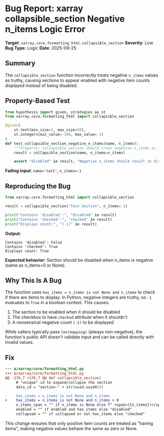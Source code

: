# Bug Report: xarray collapsible_section Negative n_items Logic Error

**Target**: `xarray.core.formatting_html.collapsible_section`
**Severity**: Low
**Bug Type**: Logic
**Date**: 2025-09-25

## Summary

The `collapsible_section` function incorrectly treats negative `n_items` values as truthy, causing sections to appear enabled with negative item counts displayed instead of being disabled.

## Property-Based Test

```python
from hypothesis import given, strategies as st
from xarray.core.formatting_html import collapsible_section

@given(
    st.text(min_size=1, max_size=50),
    st.integers(min_value=-100, max_value=-1)
)
def test_collapsible_section_negative_n_items(name, n_items):
    """Property: collapsible_section should treat negative n_items as invalid"""
    result = collapsible_section(name, n_items=n_items)

    assert "disabled" in result, "Negative n_items should result in disabled section"
```

**Failing input**: `name='test'`, `n_items=-1`

## Reproducing the Bug

```python
from xarray.core.formatting_html import collapsible_section

result = collapsible_section("Test Section", n_items=-1)

print("Contains 'disabled':", "disabled" in result)
print("Contains 'checked':", "checked" in result)
print("Displays count:", "(-1)" in result)
```

**Output:**
```
Contains 'disabled': False
Contains 'checked': True
Displays count: True
```

**Expected behavior:** Section should be disabled when n_items is negative (same as n_items=0 or None).

## Why This Is A Bug

The function uses `has_items = n_items is not None and n_items` to check if there are items to display. In Python, negative integers are truthy, so `-1` evaluates to `True` in a boolean context. This causes:

1. The section to be enabled when it should be disabled
2. The checkbox to have `checked` attribute when it shouldn't
3. A nonsensical negative count `(-1)` to be displayed

While callers typically pass `len(mapping)` (always non-negative), the function's public API doesn't validate input and can be called directly with invalid values.

## Fix

```diff
--- a/xarray/core/formatting_html.py
+++ b/xarray/core/formatting_html.py
@@ -176,7 +176,7 @@ def collapsible_section(
     # "unique" id to expand/collapse the section
     data_id = "section-" + str(uuid.uuid4())

-    has_items = n_items is not None and n_items
+    has_items = n_items is not None and n_items > 0
     n_items_span = "" if n_items is None else f" <span>({n_items})</span>"
     enabled = "" if enabled and has_items else "disabled"
     collapsed = "" if collapsed or not has_items else "checked"
```

This change ensures that only positive item counts are treated as "having items", making negative values behave the same as zero or None.